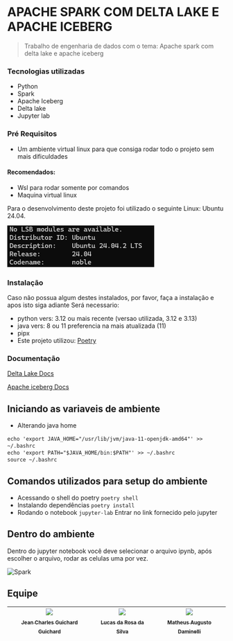 # APACHE SPARK COM DELTA LAKE E APACHE ICEBERG
> Trabalho de engenharia de dados com o tema: Apache spark com delta lake e apache iceberg

### Tecnologias utilizadas
- Python
- Spark
- Apache Iceberg
- Delta lake
- Jupyter lab

### Pré Requisitos
- Um ambiente virtual linux para que consiga rodar todo o projeto sem mais dificuldades 
#### Recomendados: 
- Wsl para rodar somente por comandos 
- Maquina virtual linux 

Para o desenvolvimento deste projeto foi utilizado o seguinte Linux: Ubuntu 24.04.

![Versão linux](assets/version.png)

### Instalação
Caso não possua algum destes instalados, por favor, faça a instalação e apos isto siga adiante
Será necessario:
- python vers: 3.12 ou mais recente (versao utilizada, 3.12 e 3.13)
- java vers: 8 ou 11 preferencia na mais atualizada (11)
- pipx
- Este projeto utilizou: [Poetry](https://python-poetry.org/docs/)

### Documentação
[Delta Lake Docs](https://docs.delta.io/latest/index.html)

[Apache iceberg Docs](https://iceberg.apache.org/docs/1.5.2/)

## Iniciando as variaveis de ambiente
- Alterando java home
```
echo 'export JAVA_HOME="/usr/lib/jvm/java-11-openjdk-amd64"' >> ~/.bashrc
echo 'export PATH="$JAVA_HOME/bin:$PATH"' >> ~/.bashrc
source ~/.bashrc
```

## Comandos utilizados para setup do ambiente
- Acessando o shell do poetry
```poetry shell```
- Instalando dependências
```poetry install ```
- Rodando o notebook
```jupyter-lab```
Entrar no link fornecido pelo jupyter

## Dentro do ambiente
Dentro do jupyter notebook você deve selecionar o arquivo ipynb, após escolher o arquivo, rodar as celulas uma por vez.

![Spark](assets/spark.png)

## Equipe
| [<img src="https://avatars.githubusercontent.com/u/130867213?v=4" width=115><br><sub>Jean Charles Guichard Guichard</sub>](https://github.com/Guichardx2) |  [<img src="https://avatars.githubusercontent.com/u/97752019?v=4" width=115><br><sub>Lucas da Rosa da Silva</sub>](https://github.com/Lorrust) |  [<img src="https://avatars.githubusercontent.com/u/125694923?v=4" width=115><br><sub>Matheus Augusto Daminelli</sub>](https://github.com/daminellis) |
| :---: | :---: | :---: |
